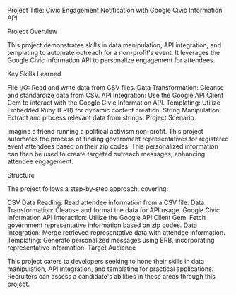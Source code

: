 Project Title: Civic Engagement Notification with Google Civic Information API

Project Overview

This project demonstrates skills in data manipulation, API integration, and templating to automate outreach for a non-profit's event. It leverages the Google Civic Information API to personalize engagement for attendees.

Key Skills Learned

File I/O: Read and write data from CSV files.
Data Transformation: Cleanse and standardize data from CSV.
API Integration: Use the Google API Client Gem to interact with the Google Civic Information API.
Templating: Utilize Embedded Ruby (ERB) for dynamic content creation.
String Manipulation: Extract and process relevant data from strings.
Project Scenario

Imagine a friend running a political activism non-profit. This project automates the process of finding government representatives for registered event attendees based on their zip codes. This personalized information can then be used to create targeted outreach messages, enhancing attendee engagement.

Structure

The project follows a step-by-step approach, covering:

CSV Data Reading: Read attendee information from a CSV file.
Data Transformation: Cleanse and format the data for API usage.
Google Civic Information API Interaction:
Utilize the Google API Client Gem.
Fetch government representative information based on zip codes.
Data Integration: Merge retrieved representative data with attendee information.
Templating: Generate personalized messages using ERB, incorporating representative information.
Target Audience

This project caters to developers seeking to hone their skills in data manipulation, API integration, and templating for practical applications. Recruiters can assess a candidate's abilities in these areas through this project.